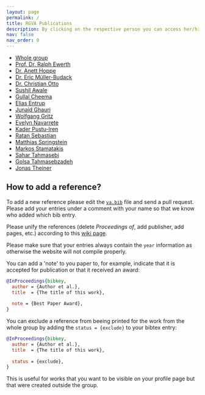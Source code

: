```yaml
---
layout: page
permalink: /
title: RGVA Publications
description: By clicking on the respective person you can access her/his list of publications.
nav: false
nav_order: 0
---
```


- [Whole group](/rgva)
- [Prof. Dr. Ralph Ewerth](/ewerthr)
- [Dr. Anett Hoppe](/hoppea)
- [Dr. Eric Müller-Budack](/muellerer)
- [Dr. Christian Otto](/ottoc)
- [Sushil Awale](/awales)
- [Gullal Cheema](/cheemag)
- [Elias Entrup](/entrupe)
- [Junaid Ghauri](/ghaurij)
- [Wolfgang Gritz](/gritzw)
- [Evelyn Navarrete](/navarretee)
- [Kader Pustu-Iren](/pustuk)
- [Ratan Sebastian](/sebastianr)
- [Matthias Springstein](/springsteinm)
- [Markos Stamatakis](/stamatakism)
- [Sahar Tahmasebi](/tahmasebis)
- [Golsa Tahmasebzadeh](/tahmasebzadehg)
- [Jonas Theiner](/theinerj)

## How to add a reference?
To add a new reference please edit the [`va.bib`](https://github.com/TIBHannover/va-bib/blob/main/_bibliography/va.bib) file and send a pull request. Please add your entries under a comment with your name so that we know who added which bib entry.

Please unify the references (delete _Proceedings of_, add publisher, add pages, etc.) according to this [wiki page](https://wiki.tib.eu/confluence/display/varg/Unify+References).

Please make sure that your entries always contain the `year` information as otherwise the website will not compile properly.

You can add a 'note' to you paper to, for example, indicate that it is accepted for publication or that it received an award:

```bibtex
@InProceedings{bibkey,
  author = {Author et al.},
  title  = {The title of this work},
  
  note = {Best Paper Award},
}
```

You can exclude a reference from beeing printed for the work from the whole group by adding the `status = {exclude}` to your bibtex entry:

```bibtex
@InProceedings{bibkey,
  author = {Author et al.},
  title  = {The title of this work},
  
  status = {exclude},
}
```

This is useful for works that you want to be visible on your profile page but that were created outside the group.